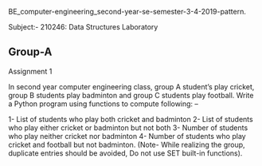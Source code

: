 BE_computer-engineering_second-year-se-semester-3-4-2019-pattern.

Subject:- 210246: Data Structures Laboratory

Group-A
-----------------------------------------------------------------------------------------------------------------------------------------------------------------------
Assignment 1

In second year computer engineering class, group A student’s play cricket, group B students play badminton and group C students play football. Write a Python program using functions to compute following: –

1- List of students who play both cricket and badminton
2- List of students who play either cricket or badminton but not both
3- Number of students who play neither cricket nor badminton
4- Number of students who play cricket and football but not badminton.
(Note- While realizing the group, duplicate entries should be avoided, Do not use SET built-in functions).
